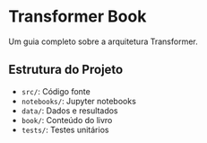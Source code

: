 # Transformer Book

Um guia completo sobre a arquitetura Transformer.

## Estrutura do Projeto
- `src/`: Código fonte
- `notebooks/`: Jupyter notebooks
- `data/`: Dados e resultados
- `book/`: Conteúdo do livro
- `tests/`: Testes unitários
